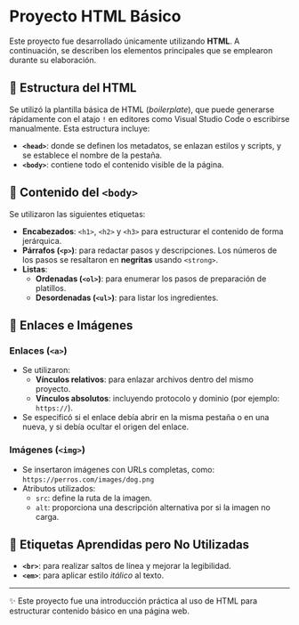 # Proyecto HTML Básico

Este proyecto fue desarrollado únicamente utilizando **HTML**. A continuación, se describen los elementos principales que se emplearon durante su elaboración.

## 📄 Estructura del HTML

Se utilizó la plantilla básica de HTML (_boilerplate_), que puede generarse rápidamente con el atajo `!` en editores como Visual Studio Code o escribirse manualmente. Esta estructura incluye:

- **`<head>`**: donde se definen los metadatos, se enlazan estilos y scripts, y se establece el nombre de la pestaña.
- **`<body>`**: contiene todo el contenido visible de la página.

## 🧱 Contenido del `<body>`

Se utilizaron las siguientes etiquetas:

- **Encabezados**: `<h1>`, `<h2>` y `<h3>` para estructurar el contenido de forma jerárquica.
- **Párrafos (`<p>`)**: para redactar pasos y descripciones. Los números de los pasos se resaltaron en **negritas** usando `<strong>`.
- **Listas**:
  - **Ordenadas (`<ol>`)**: para enumerar los pasos de preparación de platillos.
  - **Desordenadas (`<ul>`)**: para listar los ingredientes.

## 🔗 Enlaces e Imágenes

### Enlaces (`<a>`)

- Se utilizaron:
  - **Vínculos relativos**: para enlazar archivos dentro del mismo proyecto.
  - **Vínculos absolutos**: incluyendo protocolo y dominio (por ejemplo: `https://`).
- Se especificó si el enlace debía abrir en la misma pestaña o en una nueva, y si debía ocultar el origen del enlace.

### Imágenes (`<img>`)

- Se insertaron imágenes con URLs completas, como:  
  `https://perros.com/images/dog.png`
- Atributos utilizados:
  - `src`: define la ruta de la imagen.
  - `alt`: proporciona una descripción alternativa por si la imagen no carga.

## 🧠 Etiquetas Aprendidas pero No Utilizadas

- **`<br>`**: para realizar saltos de línea y mejorar la legibilidad.
- **`<em>`**: para aplicar estilo *itálico* al texto.

---

✨ Este proyecto fue una introducción práctica al uso de HTML para estructurar contenido básico en una página web.
